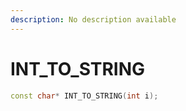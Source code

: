 ```yaml
---
description: No description available 
---
```


# INT_TO_STRING

```cpp
const char* INT_TO_STRING(int i);
```